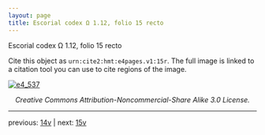 ```yaml
---
layout: page
title: Escorial codex Ω 1.12, folio 15 recto
---
```


Escorial codex Ω 1.12, folio 15 recto

Cite this object as `urn:cite2:hmt:e4pages.v1:15r`.  The full image is linked to a citation tool you can use to cite regions of the image.

[![e4_537](http://www.homermultitext.org/iipsrv?IIIF=/project/homer/pyramidal/deepzoom/hmt/e4img/2017a/e4_537.tif/full/800,/0/default.jpg)](http://www.homermultitext.org/ict2/?urn=urn:cite2:hmt:e4img.2017a:e4_537) 

<p style="text-align: center; font-style: italic;">Creative Commons Attribution-Noncommercial-Share Alike 3.0 License.</p>

---

previous: [14v](../14v/) | next: [15v](../15v/)